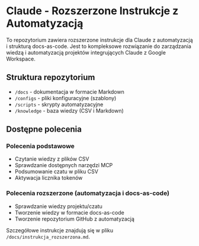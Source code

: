 # Claude - Rozszerzone Instrukcje z Automatyzacją

To repozytorium zawiera rozszerzone instrukcje dla Claude z automatyzacją i strukturą docs-as-code. Jest to kompleksowe rozwiązanie do zarządzania wiedzą i automatyzacją projektów integrujących Claude z Google Workspace.

## Struktura repozytorium

- `/docs` - dokumentacja w formacie Markdown
- `/configs` - pliki konfiguracyjne (szablony)
- `/scripts` - skrypty automatyzacyjne
- `/knowledge` - baza wiedzy (CSV i Markdown)

## Dostępne polecenia

### Polecenia podstawowe

- Czytanie wiedzy z plików CSV
- Sprawdzanie dostępnych narzędzi MCP
- Podsumowanie czatu w pliku CSV
- Aktywacja licznika tokenów

### Polecenia rozszerzone (automatyzacja i docs-as-code)

- Sprawdzanie wiedzy projektu/czatu
- Tworzenie wiedzy w formacie docs-as-code
- Tworzenie repozytorium GitHub z automatyzacją

Szczegółowe instrukcje znajdują się w pliku `/docs/instrukcja_rozszerzona.md`.
